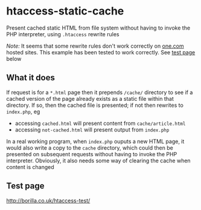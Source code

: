 # htaccess-static-cache

Present cached static HTML from file system without having to invoke the PHP interpreter, using `.htaccess` rewrite rules

*Note:* It seems that some rewrite rules don't work correctly on [one.com](https://www.one.com/) hosted sites. This example
has been tested to work correctly. See [test page](#test-page) below

## What it does

If request is for a `*.html` page then it prepends `/cache/` directory to see if a cached version of the page already exists
as a static file within that directory. If so, then the cached file is presented; if not then rewrites to `index.php`, eg

* accessing `cached.html` will present content from `cache/article.html`
* accessing `not-cached.html` will present output from `index.php`

In a real working program, when `index.php` ouputs a new HTML page, it would also write a copy to the `cache` directory,
which could then be presented on subsequent requests without having to invoke the PHP interpreter. Obviously, it also
needs some way of clearing the cache when content is changed

## Test page

http://borilla.co.uk/htaccess-test/
